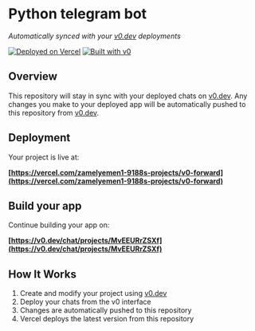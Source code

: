 # Python telegram bot

*Automatically synced with your [v0.dev](https://v0.dev) deployments*

[![Deployed on Vercel](https://img.shields.io/badge/Deployed%20on-Vercel-black?style=for-the-badge&logo=vercel)](https://vercel.com/zamelyemen1-9188s-projects/v0-forward)
[![Built with v0](https://img.shields.io/badge/Built%20with-v0.dev-black?style=for-the-badge)](https://v0.dev/chat/projects/MvEEURrZSXf)

## Overview

This repository will stay in sync with your deployed chats on [v0.dev](https://v0.dev).
Any changes you make to your deployed app will be automatically pushed to this repository from [v0.dev](https://v0.dev).

## Deployment

Your project is live at:

**[https://vercel.com/zamelyemen1-9188s-projects/v0-forward](https://vercel.com/zamelyemen1-9188s-projects/v0-forward)**

## Build your app

Continue building your app on:

**[https://v0.dev/chat/projects/MvEEURrZSXf](https://v0.dev/chat/projects/MvEEURrZSXf)**

## How It Works

1. Create and modify your project using [v0.dev](https://v0.dev)
2. Deploy your chats from the v0 interface
3. Changes are automatically pushed to this repository
4. Vercel deploys the latest version from this repository
